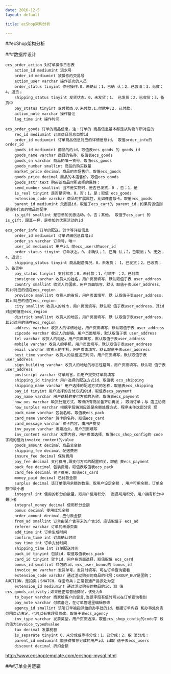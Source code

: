 ```yaml
---
date: 2016-12-5
layout: default

title: ecShop架构分析

---
```


##ecShop架构分析

###数据库设计


	ecs_order_action 对订单操作日志表
		action_id mediumint 流水号
		order_id mediumint 被操作的交易号
		action_user varchar 操作该次的人员
		order_status tinyint 作何操作.0，未确认；1，已确 认；2，已取消；3，无效；4，退货；
		shipping_status tinyint 发货状态。0，未发货；1， 已发货；2，已收货；3，备货中
		pay_status tinyint 支付状态.0,未付款;1,付款中;2, 已付款;
		action_note varchar 操作备注
		log_time int 操作时间
		
	ecs_order_goods 订单的商品信息，注：订单的 商品信息基本都是从购物车所对应的
		rec_id mediumint 订单商品信息自增id
		order_id mediumint 订单商品信息对应的详细信息id， 取值order_info的order_id
		goods_id mediumint 商品的的id，取值表ecs_goods 的 goods_id
		goods_name varchar 商品的名称，取值表ecs_goods
		goods_sn varchar 商品的唯一货号，取值ecs_goods
		goods_number smallint 商品的购买数量
		market_price decimal 商品的市场售价，取值ecs_goods
		goods_price decimal 商品的本店售价，取值ecs_goods
		goods_attr text 购买该商品时所选择的属性；
		send_number smallint 当不是实物时，是否已发货，0 ，否；1，是
		is_real tinyint 是否是实物，0，否；1，是；取值 ecs_goods
		extension_code varchar 商品的扩展属性，比如像虚拟卡。取值ecs_goods
		parent_id mediumint 父商品id，取值于ecs_cart的 parent_id；如果有该值则是值多代表的物品的配件
		is_gift smallint 是否参加优惠活动，0，否；其他， 取值于ecs_cart 的is_gift，跟其一样，是参加的优惠活动的id
		
	ecs_order_info 订单的配送，贺卡等详细信息
		order_id mediumint 订单详细信息自增id
		order_sn varchar 订单号，唯一
		user_id mediumint 用户id，同ecs_users的user_id
		order_status tinyint 订单状态。0，未确认；1，已确 认；2，已取消；3，无效；4，退货；
		shipping_status tinyint 商品配送情况，0，未发货； 1，已发货；2，已收货；3，备货中
		pay_status tinyint 支付状态；0，未付款；1，付款中 ；2，已付款
		consignee varchar 收货人的姓名，用户页面填写，默认取值于表 user_address
		country smallint 收货人的国家，用户页面填写，默认 取值于表user_address，其id对应的值在ecs_region
		province smallint 收货人的省份，用户页面填写，默 认取值于表user_address，其id对应的值在ecs_region
		city smallint 收货人的城市，用户页面填写，默认取 值于表user_address，其id对应的值在ecs_region
		district smallint 收货人的地区，用户页面填写，默 认取值于表user_address，其id对应的值在ecs_region
		address varchar 收货人的详细地址，用户页面填写，默认取值于表 user_address
		zipcode varchar 收货人的邮编，用户页面填写，默认取值于表 user_address
		tel varchar 收货人的电话，用户页面填写，默认取值于表user_address
		mobile varchar 收货人的手机，用户页面填写，默认取值于表user_address
		email varchar 收货人的手机，用户页面填写，默认取值于表user_address
		best_time varchar 收货人的最佳送货时间，用户页面填写，默认取值于表 user_address
		sign_building varchar 收货人的地址的标志性建筑，用户页面填写，默认取 值于表user_address
		postscript varchar 订单附言，由用户提交订单前填写
		shipping_id tinyint 用户选择的配送方式id，取值表 ecs_shipping
		shipping_name varchar 用户选择的配送方式的名称，取值表ecs_shipping
		pay_id tinyint 用户选择的支付方式的id，取值表ecs_payment
		pay_name varchar 用户选择的支付方式的名称，取值表ecs_payment
		how_oos varchar 缺货处理方式，等待所有商品备齐后再发； 取消订单；与 店主协商
		how_surplus varchar 根据字段猜测应该是余额处理方式，程序未作这部分实 现
		pack_name varchar 包装名称，取值表ecs_pack
		card_name varchar 贺卡的名称，取值ecs_card
		card_message varchar 贺卡内容，由用户提交
		inv_payee varchar 发票抬头，用户页面填写
		inv_content varchar 发票内容，用户页面选择，取值ecs_shop_config的 code字段的值为invoice_content的value
		goods_amount decimal 商品总金额
		shipping_fee decimal 配送费用
		insure_fee decimal 保价费用
		pay_fee decimal 支付费用,跟支付方式的配置相关，取值 表ecs_payment
		pack_fee decimal 包装费用，取值表取值表ecs_pack
		card_fee decimal 贺卡费用，取值ecs_card
		money_paid decimal 已付款金额
		surplus decimal 该订单使用余额的数量，取用户设定余额 ，用户可用余额，订单金额中最小者
		integral int 使用的积分的数量，取用户使用积分， 商品可用积分，用户拥有积分中最小者
		integral_money decimal 使用积分金额
		bonus decimal 使用红包金额
		order_amount decimal 应付款金额
		from_ad smallint 订单由某广告带来的广告id，应该取值于 ecs_ad
		referer varchar 订单的来源页面
		add_time int 订单生成时间
		confirm_time int 订单确认时间
		pay_time int 订单支付时间
		shipping_time int 订单配送时间
		pack_id tinyint 包装id，取值取值表ecs_pack
		card_id tinyint 贺卡id，用户在页面选择，取值取值 ecs_card
		bonus_id smallint 红包的id，ecs_user_bonus的 bonus_id
		invoice_no varchar 发货单号，发货时填写，可在订单查询查看
		extension_code varchar 通过活动购买的商品的代号；GROUP_BUY是团购； AUCTION，是拍卖；SNATCH，夺宝奇兵；正常普通产品该处为空
		extension_id mediumint 通过活动购买的物品的id，取 值ecs_goods_activity；如果是正常普通商品，该处为0
		to_buyer varchar 商家给客户的留言,当该字段有值时可以在订单查询看到
		pay_note varchar 付款备注，在订单管理里编辑修改
		agency_id smallint 该笔订单被指派给的办事处的id，根据订单内容 和办事处负责范围自动决定，也可以有管理员修改，取值于表ecs_agency
		inv_type varchar 发票类型，用户页面选择，取值ecs_shop_config的code字 段的值为invoice_type的value
		tax decimal 发票税额
		is_separate tinyint 0，未分成或等待分成；1，已分成；2，取 消分成；
		parent_id mediumint 能获得推荐分成的用户id，id取 值于表ecs_users
		discount decimal 折扣金额

http://www.ecshoptemplate.com/ecshop-mysql.html

###订单业务逻辑

